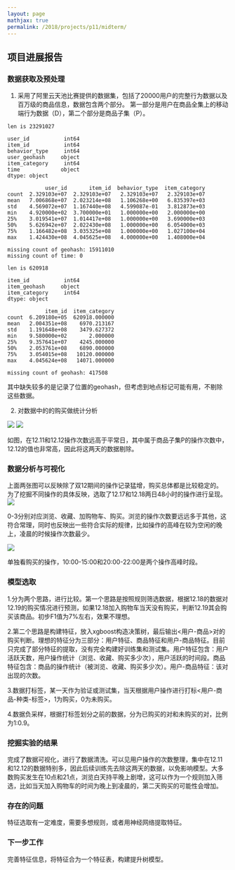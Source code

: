 ```yaml
---
layout: page
mathjax: true
permalink: /2018/projects/p11/midterm/
---
```


## 项目进展报告

### 数据获取及预处理

1. 采用了阿里云天池比赛提供的数据集，包括了20000用户的完整行为数据以及百万级的商品信息，数据包含两个部分。 第一部分是用户在商品全集上的移动端行为数据（D），第二个部分是商品子集（P）。

```
len is 23291027

user_id           int64
item_id           int64
behavior_type     int64
user_geohash     object
item_category     int64
time             object
dtype: object

            user_id       item_id  behavior_type  item_category
count  2.329103e+07  2.329103e+07   2.329103e+07   2.329103e+07
mean   7.006868e+07  2.023214e+08   1.106268e+00   6.835397e+03
std    4.569072e+07  1.167440e+08   4.599087e-01   3.812873e+03
min    4.920000e+02  3.700000e+01   1.000000e+00   2.000000e+00
25%    3.019541e+07  1.014417e+08   1.000000e+00   3.690000e+03
50%    5.626942e+07  2.022430e+08   1.000000e+00   6.054000e+03
75%    1.166482e+08  3.035325e+08   1.000000e+00   1.027100e+04
max    1.424430e+08  4.045625e+08   4.000000e+00   1.408000e+04

missing count of geohash: 15911010
missing count of time: 0
```

```
len is 620918

item_id           int64
item_geohash     object
item_category     int64
dtype: object

            item_id  item_category
count  6.209180e+05  620918.000000
mean   2.004351e+08    6970.213167
std    1.191648e+08    3479.627372
min    9.580000e+02       2.000000
25%    9.357641e+07    4245.000000
50%    2.053761e+08    6890.000000
75%    3.054015e+08   10120.000000
max    4.045624e+08   14071.000000

missing count of geohash: 417508

```
其中缺失较多的是记录了位置的geohash，但考虑到地点标记可能有用，不剔除这些数据。


2. 对数据中的的购买做统计分析

![](https://github.com/oneoyz/bitdm.github.io/blob/master/2018/projects/P11/output/count_day.png)
![](https://github.com/oneoyz/bitdm.github.io/blob/master/2018/projects/P11/output/count_day_of_P.png)

如图，在12.11和12.12操作次数远高于平常日，其中属于商品子集P的操作次数中，12.12的值也非常高，因此将这两天的数据剔除。

### 数据分析与可视化

上面两张图可以反映除了双12期间的操作记录猛增，购买总体都是比较稳定的。为了挖掘不同操作的具体反映，选取了12.17和12.18两日48小时的操作进行呈现。
![](https://github.com/oneoyz/bitdm.github.io/blob/master/2018/projects/P11/output/count_hour_17-18.png)

0-3分别对应浏览、收藏、加购物车、购买。浏览的操作次数要远远多于其他，这符合常理，同时也反映出一些符合实际的规律，比如操作的高峰在较为空闲的晚上，凌晨的时候操作次数最少。

![](https://github.com/oneoyz/bitdm.github.io/blob/master/2018/projects/P11/output/count_hour_17-18_4.png)

单独看购买的操作，10:00-15:00和20:00-22:00是两个操作高峰时段。

### 模型选取

1.分为两个思路，进行比较。第一个思路是按照规则筛选数据，根据12.18的数据对12.19的购买情况进行预测，如果12.18加入购物车当天没有购买，判断12.19其会购买该商品。初步F1值为7%左右，效果不理想。

2.第二个思路是构建特征，放入xgboost构造决策树，最后输出<用户-商品>对的购买判断。理想的特征分为三部分：用户特征、商品特征和用户-商品特征。目前只完成了部分特征的提取，没有完全构建好训练集和测试集。用户特征包含：用户活跃天数，用户操作统计（浏览、收藏、购买多少次），用户活跃的时间段。商品特征包含：商品的操作统计（被浏览、收藏、购买多少次）。用户-商品特征：该对出现的次数。

3.数据打标签，某一天作为验证或测试集，当天根据用户操作进行打标<用户-商品-种类-标签>，1为购买，0为未购买。

4.数据负采样，根据打标签划分之前的数据，分为已购买的对和未购买的对，比例为1:0.9。

### 挖掘实验的结果

完成了数据可视化，进行了数据清洗。可以见用户操作的次数整理，集中在12.11和12.12的数据特别多，因此后续训练先去除这两天的数据，以免影响模型。大多数购买发生在10点和21点，浏览白天持平晚上剧增，这可以作为一个规则加入筛选，比如当天加入购物车的时间为晚上到凌晨的，第二天购买的可能性会增加。


### 存在的问题

特征选取有一定难度，需要多想规则，或者用神经网络提取特征。

### 下一步工作

完善特征信息，将特征合为一个特征表，构建提升树模型。
